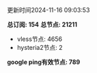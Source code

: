更新时间2024-11-16 09:03:53

**总订阅: 154**
**总节点: 21211**
- vless节点: 4656
- hysteria2节点: 2

**google ping有效节点: 789**
